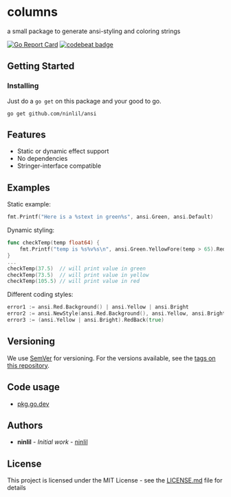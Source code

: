 # columns

a small package to generate ansi-styling and coloring strings

[![Go Report Card](https://goreportcard.com/badge/github.com/ninlil/ansi)](https://goreportcard.com/report/github.com/ninlil/ansi)
[![codebeat badge](https://codebeat.co/badges/fce0bda4-ec66-4a6b-a10a-f8f471e7a06c)](https://codebeat.co/projects/github-com-ninlil-ansi-main)

## Getting Started

### Installing

Just do a `go get` on this package and your good to go.
```
go get github.com/ninlil/ansi
```

## Features

* Static or dynamic effect support
* No dependencies
* Stringer-interface compatible

## Examples

Static example:
```go
fmt.Printf("Here is a %stext in green%s", ansi.Green, ansi.Default)
```

Dynamic styling:
```go
func checkTemp(temp float64) {
	fmt.Printf("temp is %s%v%s\n", ansi.Green.YellowFore(temp > 65).RedFore(temp > 100), temp, ansi.Default)
}
...
checkTemp(37.5)  // will print value in green
checkTemp(73.5)  // will print value in yellow
checkTemp(105.5) // will print value in red
```

Different coding styles:
```go
error1 := ansi.Red.Background() | ansi.Yellow | ansi.Bright
error2 := ansi.NewStyle(ansi.Red.Background(), ansi.Yellow, ansi.Bright)
error3 := (ansi.Yellow | ansi.Bright).RedBack(true)
```

## Versioning

We use [SemVer](http://semver.org/) for versioning. For the versions available, see the [tags on this repository](https://github.com/ninlil/columns/tags). 

## Code usage

* [pkg.go.dev](https://pkg.go.dev/github.com/ninlil/ansi)

## Authors

* **ninlil** - *Initial work* - [ninlil](https://github.com/ninlil)

## License

This project is licensed under the MIT License - see the [LICENSE.md](LICENSE.md) file for details
